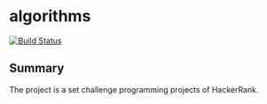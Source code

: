 algorithms
==========

[![Build Status](https://travis-ci.org/andersonlf/hackerrank-quickstart-archetype.svg?branch=master)](https://travis-ci.org/andersonlf/hackerrank-quickstart-archetype)


Summary
-------
The project is a set challenge programming projects of HackerRank.

